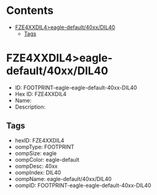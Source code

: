 



Contents
========

* [FZE4XXDIL4>eagle-default/40xx/DIL40](#fze4xxdil4eagle-default40xxdil40)
	* [Tags](#tags)

# FZE4XXDIL4>eagle-default/40xx/DIL40

- ID: FOOTPRINT-eagle-eagle-default-40xx-DIL40
- Hex ID: FZE4XXDIL4
- Name: 
- Description: 

## Tags

- hexID: FZE4XXDIL4
- oompType: FOOTPRINT
- oompSize: eagle
- oompColor: eagle-default
- oompDesc: 40xx
- oompIndex: DIL40
- oompName: eagle-default/40xx/DIL40
- oompID: FOOTPRINT-eagle-eagle-default-40xx-DIL40
